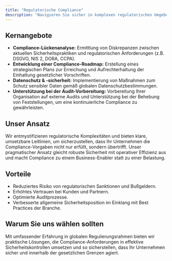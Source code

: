 ```yaml
---
title: "Regulatorische Compliance"
description: "Navigieren Sie sicher in komplexen regulatorischen Umgebungen."
---
```


## Kernangebote

*   **Compliance-Lückenanalyse:** Ermittlung von Diskrepanzen zwischen aktuellen Sicherheitspraktiken und regulatorischen Anforderungen (z.B. DSGVO, NIS 2, DORA, CCPA).
*   **Entwicklung einer Compliance-Roadmap:** Erstellung eines strategischen Plans zur Erreichung und Aufrechterhaltung der Einhaltung gesetzlicher Vorschriften.
*   **Datenschutz & -sicherheit:** Implementierung von Maßnahmen zum Schutz sensibler Daten gemäß globalen Datenschutzbestimmungen.
*   **Unterstützung bei der Audit-Vorbereitung:** Vorbereitung Ihrer Organisation auf externe Audits und Unterstützung bei der Behebung von Feststellungen, um eine kontinuierliche Compliance zu gewährleisten.

## Unser Ansatz

Wir entmystifizieren regulatorische Komplexitäten und bieten klare, umsetzbare Leitlinien, um sicherzustellen, dass Ihr Unternehmen die Compliance-Vorgaben nicht nur erfüllt, sondern übertrifft. Unser pragmatischer Ansatz gleicht robuste Sicherheit mit operativer Effizienz aus und macht Compliance zu einem Business-Enabler statt zu einer Belastung.

## Vorteile

*   Reduziertes Risiko von regulatorischen Sanktionen und Bußgeldern.
*   Erhöhtes Vertrauen bei Kunden und Partnern.
*   Optimierte Auditprozesse.
*   Verbesserte allgemeine Sicherheitsposition im Einklang mit Best Practices der Branche.

## Warum Sie uns wählen sollten

Mit umfassender Erfahrung in globalen Regulierungsrahmen bieten wir praktische Lösungen, die Compliance-Anforderungen in effektive Sicherheitskontrollen umsetzen und so sicherstellen, dass Ihr Unternehmen sicher und innerhalb der gesetzlichen Grenzen agiert.